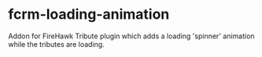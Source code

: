 # fcrm-loading-animation
Addon for FireHawk Tribute plugin which adds a loading 'spinner' animation while the tributes are loading.
